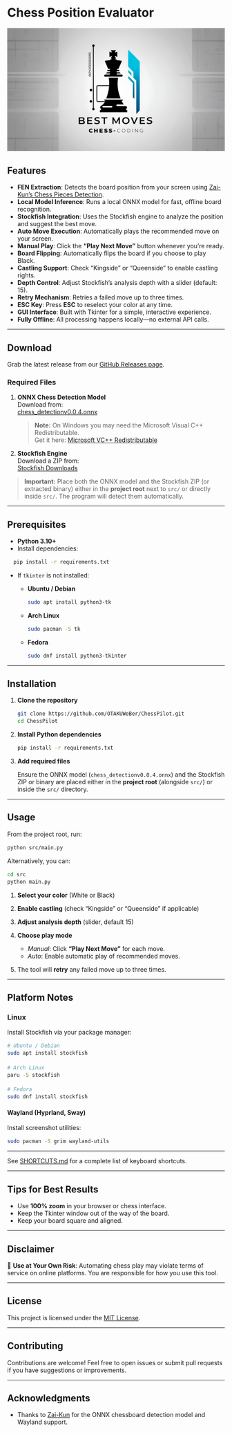 # Chess Position Evaluator

<p align="center">
  <img src="assets/chess-banner.jpg" alt="Chess Banner" width="600" />
</p>

## Features

- **FEN Extraction**: Detects the board position from your screen using [Zai-Kun’s Chess Pieces Detection](https://github.com/Zai-Kun/2d-chess-pieces-detection).  
- **Local Model Inference**: Runs a local ONNX model for fast, offline board recognition.  
- **Stockfish Integration**: Uses the Stockfish engine to analyze the position and suggest the best move.  
- **Auto Move Execution**: Automatically plays the recommended move on your screen.  
- **Manual Play**: Click the **“Play Next Move”** button whenever you’re ready.  
- **Board Flipping**: Automatically flips the board if you choose to play Black.  
- **Castling Support**: Check “Kingside” or “Queenside” to enable castling rights.  
- **Depth Control**: Adjust Stockfish’s analysis depth with a slider (default: 15).  
- **Retry Mechanism**: Retries a failed move up to three times.  
- **ESC Key**: Press **ESC** to reselect your color at any time.  
- **GUI Interface**: Built with Tkinter for a simple, interactive experience.  
- **Fully Offline**: All processing happens locally—no external API calls.

---

## Download

Grab the latest release from our [GitHub Releases page](https://github.com/OTAKUWeBer/ChessPilot/releases/latest/).

### Required Files

1. **ONNX Chess Detection Model**  
   Download from:  
   [chess_detectionv0.0.4.onnx](https://github.com/Zai-Kun/2d-chess-pieces-detection/releases/download/v0.0.4/chess_detectionv0.0.4.onnx)  
   > **Note:** On Windows you may need the Microsoft Visual C++ Redistributable.  
   > Get it here: [Microsoft VC++ Redistributable](https://learn.microsoft.com/en-us/cpp/windows/latest-supported-vc-redist?view=msvc-170)

2. **Stockfish Engine**  
   Download a ZIP from:  
   [Stockfish Downloads](https://stockfishchess.org/download/)  

> **Important:** Place both the ONNX model and the Stockfish ZIP (or extracted binary) either in the **project root** next to `src/` or directly inside `src/`. The program will detect them automatically.

---

## Prerequisites

- **Python 3.10+**
- Install dependencies:

```bash
  pip install -r requirements.txt
```

* If `tkinter` is not installed:

  * **Ubuntu / Debian**

    ```bash
    sudo apt install python3-tk
    ```
  * **Arch Linux**

    ```bash
    sudo pacman -S tk
    ```
  * **Fedora**

    ```bash
    sudo dnf install python3-tkinter
    ```

---

## Installation

1. **Clone the repository**

   ```bash
   git clone https://github.com/OTAKUWeBer/ChessPilot.git
   cd ChessPilot
   ```

2. **Install Python dependencies**

   ```bash
   pip install -r requirements.txt
   ```

3. **Add required files**

   Ensure the ONNX model (`chess_detectionv0.0.4.onnx`) and the Stockfish ZIP or binary are placed either in the **project root** (alongside `src/`) or inside the `src/` directory.

---

## Usage

From the project root, run:

```bash
python src/main.py
```

Alternatively, you can:

```bash
cd src
python main.py
```

1. **Select your color** (White or Black)
2. **Enable castling** (check “Kingside” or “Queenside” if applicable)
3. **Adjust analysis depth** (slider, default 15)
4. **Choose play mode**

   * *Manual*: Click **“Play Next Move”** for each move.
   * *Auto*: Enable automatic play of recommended moves.
5. The tool will **retry** any failed move up to three times.

---

## Platform Notes

### Linux

Install Stockfish via your package manager:

```bash
# Ubuntu / Debian
sudo apt install stockfish

# Arch Linux
paru -S stockfish

# Fedora
sudo dnf install stockfish
```

#### Wayland (Hyprland, Sway)

Install screenshot utilities:

```bash
sudo pacman -S grim wayland-utils
```

---

See [SHORTCUTS.md](SHORTCUTS.md) for a complete list of keyboard shortcuts.

---

## Tips for Best Results

   * Use **100% zoom** in your browser or chess interface.
   * Keep the Tkinter window out of the way of the board.
   * Keep your board square and aligned.

---

## Disclaimer

🛑 **Use at Your Own Risk**: Automating chess play may violate terms of service on online platforms. You are responsible for how you use this tool.

---

## License

This project is licensed under the [MIT License](LICENSE).

---

## Contributing

Contributions are welcome! Feel free to open issues or submit pull requests if you have suggestions or improvements.

---

## Acknowledgments

* Thanks to [Zai-Kun](https://github.com/Zai-Kun) for the ONNX chessboard detection model and Wayland support.